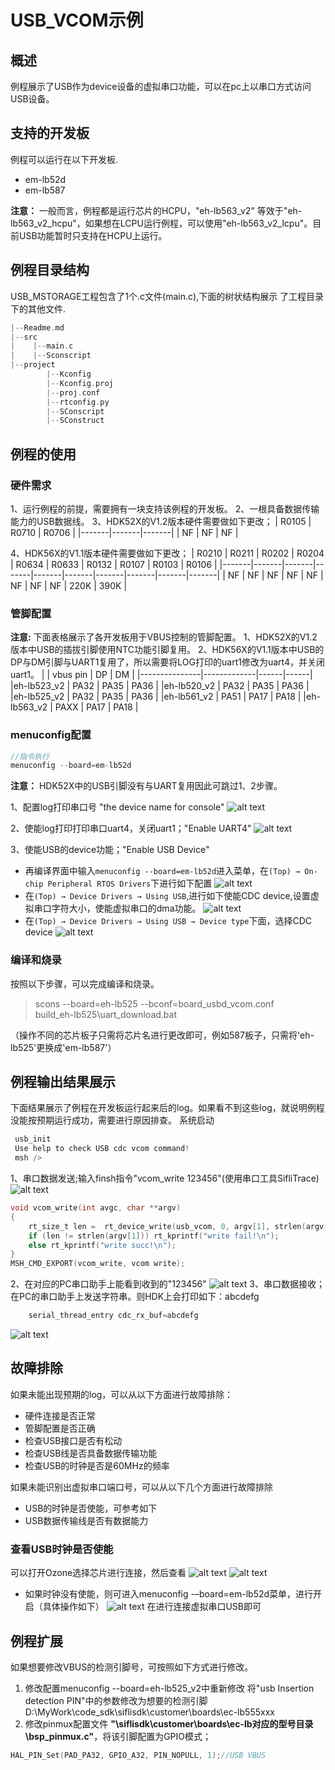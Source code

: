 # USB_VCOM示例
## 概述
例程展示了USB作为device设备的虚拟串口功能，可以在pc上以串口方式访问USB设备。

## 支持的开发板
例程可以运行在以下开发板.<br>

* em-lb52d
* em-lb587

**注意：** 一般而言，例程都是运行芯片的HCPU，"eh-lb563_v2" 等效于"eh-lb563_v2_hcpu"，如果想在LCPU运行例程，可以使用"eh-lb563_v2_lcpu"。目前USB功能暂时只支持在HCPU上运行。

## 例程目录结构
USB_MSTORAGE工程包含了1个.c文件(main.c),下面的树状结构展示 了工程目录下的其他文件.
```c
|--Readme.md
|--src
|    |--main.c
|    |--Sconscript
|--project  
        |--Kconfig
        |--Kconfig.proj
        |--proj.conf
        |--rtconfig.py
        |--SConscript
        |--SConstruct
```
## 例程的使用
### 硬件需求
1、运行例程的前提，需要拥有一块支持该例程的开发板。
2、一根具备数据传输能力的USB数据线。
3、HDK52X的V1.2版本硬件需要做如下更改；
| R0105 | R0710 | R0706 |
|-------|-------|-------|
|   NF  |   NF  |   NF  |

4、HDK56X的V1.1版本硬件需要做如下更改；
| R0210 | R0211 | R0202 | R0204 | R0634 | R0633 | R0132 | R0107 | R0103 | R0106 |
|-------|-------|-------|-------|-------|-------|-------|-------|-------|-------|
|   NF  |   NF  |   NF  |   NF  |   NF  |   NF  |   NF  |   NF  | 220K  | 390K  |
### 管脚配置
**注意:** 下面表格展示了各开发板用于VBUS控制的管脚配置。
1、HDK52X的V1.2版本中USB的插拔引脚使用NTC功能引脚复用。
2、HDK56X的V1.1版本中USB的DP与DM引脚与UART1复用了，所以需要将LOG打印的uart1修改为uart4，并关闭uart1。
|               |   vbus pin  |  DP  |  DM  |
|---------------|-------------|------|------|
|eh-lb523_v2    |    PA32     | PA35 | PA36 |
|eh-lb520_v2    |    PA32     | PA35 | PA36 |
|eh-lb525_v2    |    PA32     | PA35 | PA36 |
|eh-lb561_v2    |    PA51     | PA17 | PA18 |
|eh-lb563_v2    |    PAXX     | PA17 | PA18 |

### menuconfig配置
```c
//指令执行
menuconfig --board=em-lb52d
```
**注意：** HDK52X中的USB引脚没有与UART复用因此可跳过1、2步骤。

1、配置log打印串口号 "the device name for console"
![alt text](assets/usb_1.jpg)

2、使能log打印打印串口uart4，关闭uart1；"Enable UART4"
![alt text](assets/usb_2.jpg)

3、使能USB的device功能；"Enable USB Device"
* 再编译界面中输入`menuconfig --board=em-lb52d`进入菜单，在`(Top) → On-chip Peripheral RTOS Drivers`下进行如下配置
![alt text](assets/usb_3.jpg)
* 在`(Top) → Device Drivers → Using USB`,进行如下使能CDC device,设置虚拟串口字符大小，使能虚拟串口的dma功能。
![alt text](assets/enable.png)
* 在`(Top) → Device Drivers → Using USB → Device type`下面，选择CDC device
![alt text](assets/CDC.png)

### 编译和烧录
按照以下步骤，可以完成编译和烧录。

> scons --board=eh-lb525 --bconf=board_usbd_vcom.conf \
> build_eh-lb525\uart_download.bat

（操作不同的芯片板子只需将芯片名进行更改即可，例如587板子，只需将'eh-lb525'更换成'em-lb587'）

## 例程输出结果展示
下面结果展示了例程在开发板运行起来后的log。如果看不到这些log，就说明例程没能按预期运行成功，需要进行原因排查。
系统启动
```c
 usb_init
 Use help to check USB cdc vcom command!
 msh />
```
1、串口数据发送;输入finsh指令"vcom_write 123456"(使用串口工具SifliTrace)
![alt text](./assets/vcom_write.png)
```c
void vcom_write(int avgc, char **argv)
{
    rt_size_t len =  rt_device_write(usb_vcom, 0, argv[1], strlen(argv[1]));
    if (len != strlen(argv[1])) rt_kprintf("write fail!\n");
    else rt_kprintf("write succ!\n");
}
MSH_CMD_EXPORT(vcom_write, vcom write);
```
2、在对应的PC串口助手上能看到收到的"123456"
![alt text](assets/123456.png)
3、串口数据接收；在PC的串口助手上发送字符串。则HDK上会打印如下：abcdefg
```c
    serial_thread_entry cdc_rx_buf=abcdefg
```
![alt text](assets/abcdefg.png)
 ## 故障排除
如果未能出现预期的log，可以从以下方面进行故障排除：
* 硬件连接是否正常
* 管脚配置是否正确
* 检查USB接口是否有松动
* 检查USB线是否具备数据传输功能
* 检查USB的时钟是否是60MHz的频率

如果未能识别出虚拟串口端口号，可以从以下几个方面进行故障排除
* USB的时钟是否使能，可参考如下
* USB数据传输线是否有数据能力

### 查看USB时钟是否使能
可以打开Ozone选择芯片进行连接，然后查看
![alt text](assets/image.jpg)
![alt text](assets/image-1.jpg)
* 如果时钟没有使能，则可进入menuconfig -–board=em-lb52d菜单，进行开启（具体操作如下）
![alt text](assets/image2.jpg)
在进行连接虚拟串口USB即可
 ## 例程扩展
 
 如果想要修改VBUS的检测引脚号，可按照如下方式进行修改。
 1.  修改配置menuconfig --board=eh-lb525_v2中重新修改 将"usb Insertion detection PIN"中的参数修改为想要的检测引脚
 D:\MyWork\code_sdk\siflisdk\customer\boards\ec-lb555xxx
 2.  修改pinmux配置文件 **"\siflisdk\customer\boards\ec-lb对应的型号目录\bsp_pinmux.c"**，将该引脚配置为GPIO模式；
  ```c
HAL_PIN_Set(PAD_PA32, GPIO_A32, PIN_NOPULL, 1);//USB VBUS
```